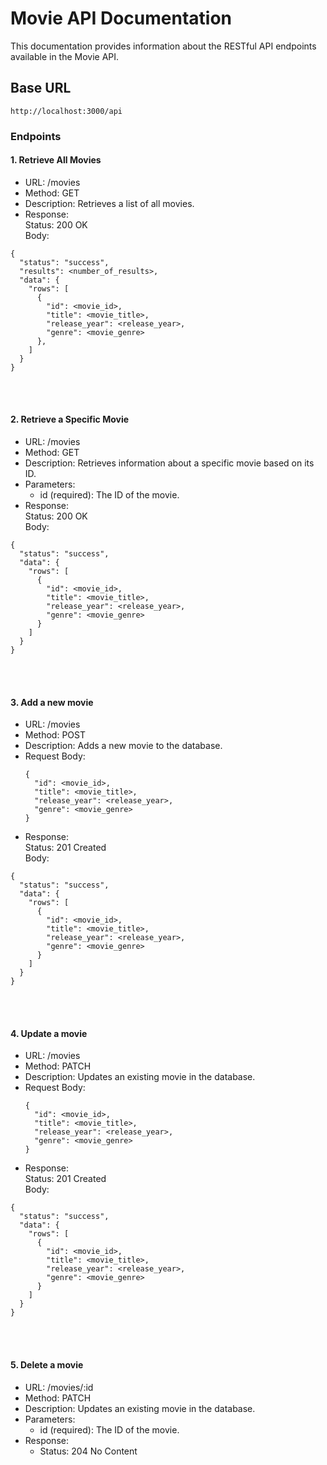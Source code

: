 <h1>Movie API Documentation</h1>
<p>This documentation provides information about the RESTful API endpoints available in the Movie API.</p>

<h2>Base URL</h2>

```
http://localhost:3000/api
```

<h3>Endpoints</h3>

<h4>1. Retrieve All Movies</h4>
<ul>
  <li>URL: /movies</li>
  <li>Method: GET</li>
  <li>Description: Retrieves a list of all movies.</li>
  <li>Response: <br>
Status: 200 OK <br>
Body:
</li>
</ul>

```
{
  "status": "success",
  "results": <number_of_results>,
  "data": {
    "rows": [
      {
        "id": <movie_id>,
        "title": <movie_title>,
        "release_year": <release_year>,
        "genre": <movie_genre>
      },
    ]
  }
}
```

<br><br>

<h4>2. Retrieve a Specific Movie</h4>
<ul>
  <li>URL: /movies</li>
  <li>Method: GET</li>
  <li>Description:  Retrieves information about a specific movie based on its ID.</li>
  <li> Parameters:
    <ul>
    <li>id (required): The ID of the movie.</li>
      </ul>
  </li>
  <li>Response: <br>
Status: 200 OK <br>
Body:
</li>
</ul>

```
{
  "status": "success",
  "data": {
    "rows": [
      {
        "id": <movie_id>,
        "title": <movie_title>,
        "release_year": <release_year>,
        "genre": <movie_genre>
      }
    ]
  }
}
```
<br><br>

<h4>3. Add a new movie</h4>
<ul>
  <li>URL: /movies</li>
  <li>Method: POST</li>
  <li>Description:  Adds a new movie to the database.</li>
  <li>Request Body:

  ```
  {
    "id": <movie_id>,
    "title": <movie_title>,
    "release_year": <release_year>,
    "genre": <movie_genre>
  }
  ```
  
  </li>
  <li>Response: <br>
Status: 201 Created <br>
Body:
</li>
</ul>

```
{
  "status": "success",
  "data": {
    "rows": [
      {
        "id": <movie_id>,
        "title": <movie_title>,
        "release_year": <release_year>,
        "genre": <movie_genre>
      }
    ]
  }
}
```

<br><br>

<h4>4. Update a movie</h4>
<ul>
  <li>URL: /movies</li>
  <li>Method: PATCH</li>
  <li>Description:  Updates an existing movie in the database.</li>
  <li>Request Body:

  ```
  {
    "id": <movie_id>,
    "title": <movie_title>,
    "release_year": <release_year>,
    "genre": <movie_genre>
  }
  ```
  
  </li>
  <li>Response: <br>
Status: 201 Created <br>
Body:
</li>
</ul>

```
{
  "status": "success",
  "data": {
    "rows": [
      {
        "id": <movie_id>,
        "title": <movie_title>,
        "release_year": <release_year>,
        "genre": <movie_genre>
      }
    ]
  }
}
```

<br><br>

<h4>5. Delete a movie</h4>
<ul>
  <li>URL: /movies/:id</li>
  <li>Method: PATCH</li>
  <li>Description:  Updates an existing movie in the database.</li>
  <li> Parameters:
    <ul>
    <li>id (required): The ID of the movie.</li>
      </ul>
  </li>
  <li>Response: 
    <ul>
      <li>Status: 204 No Content</li>
    </ul>
  </li>
